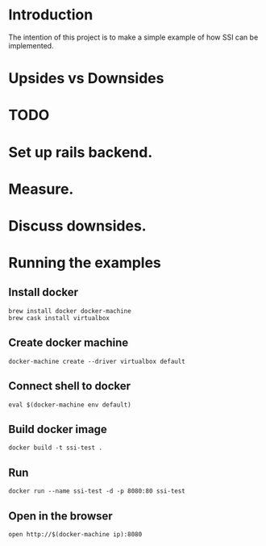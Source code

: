 # Introduction

The intention of this project is to make a simple example of how SSI can be implemented.


# Upsides vs Downsides



# TODO

# Set up rails backend.
# Measure.
# Discuss downsides.

# Running the examples
 
## Install docker
```
brew install docker docker-machine
brew cask install virtualbox
```

## Create docker machine
```
docker-machine create --driver virtualbox default
```

## Connect shell to docker
```
eval $(docker-machine env default)
```

## Build docker image
```
docker build -t ssi-test .
```

## Run
```
docker run --name ssi-test -d -p 8080:80 ssi-test
```

## Open in the browser

```
open http://$(docker-machine ip):8080
```


